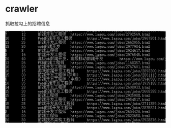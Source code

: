 # crawler
抓取拉勾上的招聘信息

![数据](https://raw.githubusercontent.com/lonlie/crawler/master/POST/image/1.png)
